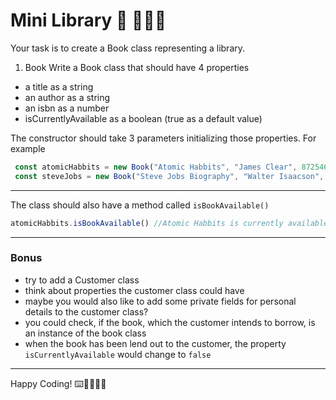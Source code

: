 
# Mini Library :blue_book: :open_book::notebook_with_decorative_cover::orange_book:


Your task is to create a Book class representing a library.

1. Book
Write a Book class that should have 4 properties

- a title as a string
- an author as a string
- an isbn as a number
- isCurrentlyAvailable as a boolean (true as a default value)

The constructor should take 3 parameters initializing those properties. For example


```js
 const atomicHabbits = new Book("Atomic Habbits", "James Clear", 87254612)
 const steveJobs = new Book("Steve Jobs Biography", "Walter Isaacson", 5561246)
```
---

The class should also have a method called `isBookAvailable()`

```js
atomicHabbits.isBookAvailable() //Atomic Habbits is currently available.
```

---

### Bonus 

- try to add a Customer class
- think about properties the customer class could have
- maybe you would also like to add some private fields for personal details to the customer class?
- you could check, if the book, which the customer intends to borrow, is an instance of the book class
- when the book has been lend out to the customer, the property `isCurrentlyAvailable` would change to `false`


---


Happy Coding! :keyboard::woman_technologist::man_technologist:





